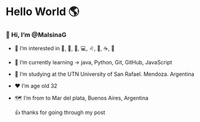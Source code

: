 # Hello World 🌎

### 👋 Hi, I’m @MalsinaG

- 👀 I’m interested in 🍔, 🍦, 🍕, 💻, ♌, 📱, ☕, 🏃 
- 🌱 I’m currently learning -> java, Python, Git, GitHub, JavaScript
- 🏫 I’m studying at the UTN University of San Rafael. Mendoza. Argentina
- :heart: I’m age old 32
- 🗺️ I’m from to Mar del plata, Buenos Aires, Argentina

     :thumbsup: thanks for going through my post

